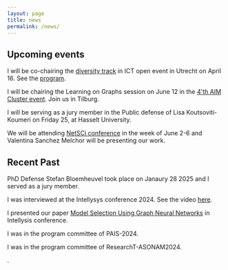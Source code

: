 ```yaml
---
layout: page
title: news
permalink: /news/
---
```

## Upcoming events

I will be co-chairing the [diversity track](https://ictopen.nl/track-diversity-in-ict) in ICT open event in Utrecht on April 16. See the [program](https://ictopen.nl/programme-overview).

I will be chairing the  Learning on Graphs session on June 12 in the [4'th AIM Cluster event](https://aimath.nl/index.php/2025/03/13/4th-aim-cluster-event-tilburg/). Join us in Tilburg.

I will be serving as a jury member in the Public defense of  Lisa Koutsoviti-Koumeri on Friday 25, at Hasselt University.

We will be attending [NetSCi conference](https://netsci2025.github.io/) in the week of June 2-6 and  Valentina Sanchez Melchor will be presenting our work.

## Recent Past

PhD Defense Stefan Bloemheuvel took place on Janaury 28 2025 and I served as a jury member.

I was interviewed at the Intellysys conference 2024. See the video [here](https://www.youtube.com/watch?v=SR6cwWrRv3A).

I presented our paper [Model Selection Using Graph Neural Networks](https://link.springer.com/chapter/10.1007/978-3-031-66428-1_20) in Intellysis conference.

I was in the program committee of PAIS-2024.

I was in the program committee of ResearchT-ASONAM2024.





. 

